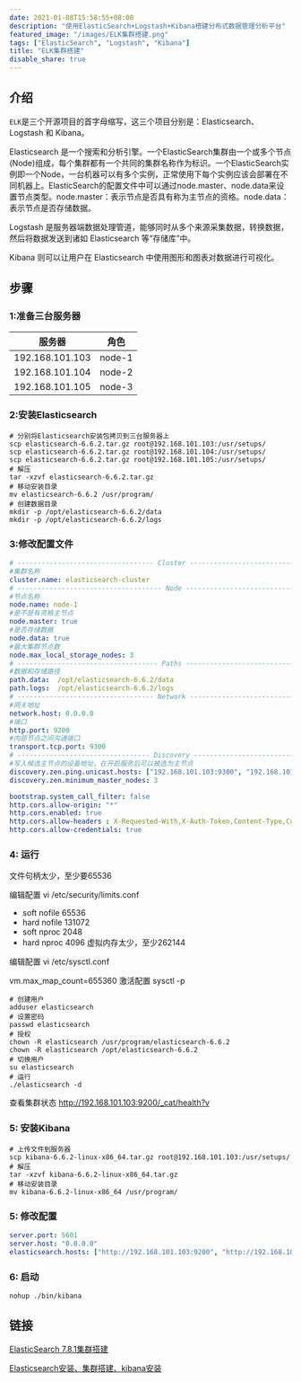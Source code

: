 ```yaml
---
date: 2021-01-08T15:58:55+08:00
description: "使用ElasticSearch+Logstash+Kibana搭建分布式数据管理分析平台"
featured_image: "/images/ELK集群搭建.png"
tags: ["ElasticSearch", "Logstash", "Kibana"]
title: "ELK集群搭建"
disable_share: true
---
```


## 介绍

`ELK`是三个开源项目的首字母缩写，这三个项目分别是：Elasticsearch、Logstash 和 Kibana。

Elasticsearch 是一个搜索和分析引擎。一个ElasticSearch集群由一个或多个节点(Node)组成，每个集群都有一个共同的集群名称作为标识。一个ElasticSearch实例即一个Node，一台机器可以有多个实例，正常使用下每个实例应该会部署在不同机器上。ElasticSearch的配置文件中可以通过node.master、node.data来设置节点类型。node.master：表示节点是否具有称为主节点的资格。node.data：表示节点是否存储数据。

Logstash 是服务器端数据处理管道，能够同时从多个来源采集数据，转换数据，然后将数据发送到诸如 Elasticsearch 等“存储库”中。

Kibana 则可以让用户在 Elasticsearch 中使用图形和图表对数据进行可视化。

## 步骤

### 1:准备三台服务器

|  服务器   | 角色  |
|  ----  | ----  |
| 192.168.101.103  | node-1 |
| 192.168.101.104  | node-2 |
| 192.168.101.105  | node-3 |

### 2:安装Elasticsearch

```shell
# 分别将Elasticsearch安装包拷贝到三台服务器上
scp elasticsearch-6.6.2.tar.gz root@192.168.101.103:/usr/setups/
scp elasticsearch-6.6.2.tar.gz root@192.168.101.104:/usr/setups/
scp elasticsearch-6.6.2.tar.gz root@192.168.101.105:/usr/setups/
# 解压
tar -xzvf elasticsearch-6.6.2.tar.gz
# 移动安装目录
mv elasticsearch-6.6.2 /usr/program/
# 创建数据目录
mkdir -p /opt/elasticsearch-6.6.2/data
mkdir -p /opt/elasticsearch-6.6.2/logs
```

### 3:修改配置文件

```yaml
# ---------------------------------- Cluster -----------------------------------
#集群名称
cluster.name: elasticsearch-cluster
# ------------------------------------ Node ------------------------------------
#节点名称
node.name: node-1 
#是不是有资格主节点
node.master: true
#是否存储数据
node.data: true
#最⼤集群节点数
node.max_local_storage_nodes: 3 
# ----------------------------------- Paths ------------------------------------
#数据和存储路径
path.data:  /opt/elasticsearch-6.6.2/data
path.logs:  /opt/elasticsearch-6.6.2/logs
# ---------------------------------- Network -----------------------------------
#⽹关地址
network.host: 0.0.0.0
#端⼝
http.port: 9200
#内部节点之间沟通端⼝
transport.tcp.port: 9300
# --------------------------------- Discovery ----------------------------------
#写⼊候选主节点的设备地址，在开启服务后可以被选为主节点
discovery.zen.ping.unicast.hosts: ["192.168.101.103:9300", "192.168.101.104:9300", "192.168.101.105:9300"]
discovery.zen.minimum_master_nodes: 3

bootstrap.system_call_filter: false
http.cors.allow-origin: "*"
http.cors.enabled: true
http.cors.allow-headers : X-Requested-With,X-Auth-Token,Content-Type,Content-Length,Authorization
http.cors.allow-credentials: true

```

### 4: 运行

文件句柄太少，至少要65536

编辑配置 vi /etc/security/limits.conf

* soft nofile 65536
* hard nofile 131072
* soft nproc 2048
* hard nproc 4096
虚拟内存太少，至少262144

编辑配置 vi /etc/sysctl.conf

vm.max_map_count=655360
激活配置 sysctl -p

```shell
# 创建用户
adduser elasticsearch
# 设置密码
passwd elasticsearch
# 授权
chown -R elasticsearch /usr/program/elasticsearch-6.6.2
chown -R elasticsearch /opt/elasticsearch-6.6.2
# 切换用户
su elasticsearch
# 运行
./elasticsearch -d
```

查看集群状态 http://192.168.101.103:9200/_cat/health?v

### 5: 安装Kibana

```shell
# 上传文件到服务器
scp kibana-6.6.2-linux-x86_64.tar.gz root@192.168.101.103:/usr/setups/
# 解压
tar -xzvf kibana-6.6.2-linux-x86_64.tar.gz
# 移动安装目录
mv kibana-6.6.2-linux-x86_64 /usr/program/
```

### 5: 修改配置

```yaml
server.port: 5601
server.host: "0.0.0.0"
elasticsearch.hosts: ["http://192.168.101.103:9200", "http://192.168.101.104:9200", "http://192.168.101.105:9200"]
```

### 6: 启动

```shell
nohup ./bin/kibana
```

## 链接

[ElasticSearch 7.8.1集群搭建](https://www.cnblogs.com/chenyanbin/p/13493920.html)

[Elasticsearch安装、集群搭建、kibana安装](https://blog.csdn.net/weixin_41947378/article/details/109384397)